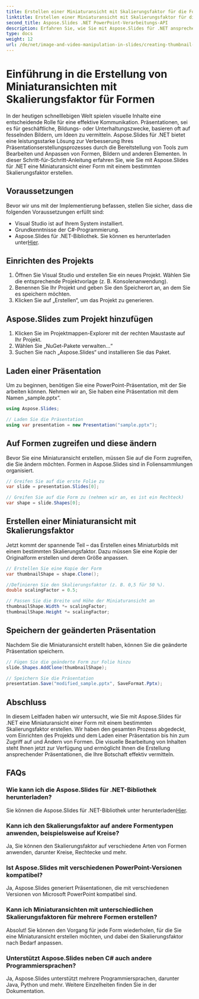 ```yaml
---
title: Erstellen einer Miniaturansicht mit Skalierungsfaktor für die Form in Aspose.Slides
linktitle: Erstellen einer Miniaturansicht mit Skalierungsfaktor für die Form in Aspose.Slides
second_title: Aspose.Slides .NET PowerPoint-Verarbeitungs-API
description: Erfahren Sie, wie Sie mit Aspose.Slides für .NET ansprechende Präsentationen erstellen! Befolgen Sie unsere Schritt-für-Schritt-Anleitung mit vollständigem Quellcode, um Miniaturansichten mit Skalierungsfaktoren für Formen zu erstellen.
type: docs
weight: 12
url: /de/net/image-and-video-manipulation-in-slides/creating-thumbnail-scaling-factor-shape/
---
```


# Einführung in die Erstellung von Miniaturansichten mit Skalierungsfaktor für Formen

In der heutigen schnelllebigen Welt spielen visuelle Inhalte eine entscheidende Rolle für eine effektive Kommunikation. Präsentationen, sei es für geschäftliche, Bildungs- oder Unterhaltungszwecke, basieren oft auf fesselnden Bildern, um Ideen zu vermitteln. Aspose.Slides für .NET bietet eine leistungsstarke Lösung zur Verbesserung Ihres Präsentationserstellungsprozesses durch die Bereitstellung von Tools zum Bearbeiten und Anpassen von Formen, Bildern und anderen Elementen. In dieser Schritt-für-Schritt-Anleitung erfahren Sie, wie Sie mit Aspose.Slides für .NET eine Miniaturansicht einer Form mit einem bestimmten Skalierungsfaktor erstellen.

## Voraussetzungen

Bevor wir uns mit der Implementierung befassen, stellen Sie sicher, dass die folgenden Voraussetzungen erfüllt sind:

- Visual Studio ist auf Ihrem System installiert.
- Grundkenntnisse der C#-Programmierung.
-  Aspose.Slides für .NET-Bibliothek. Sie können es herunterladen unter[Hier](https://releases.aspose.com/slides/net/).

## Einrichten des Projekts

1. Öffnen Sie Visual Studio und erstellen Sie ein neues Projekt. Wählen Sie die entsprechende Projektvorlage (z. B. Konsolenanwendung).
2. Benennen Sie Ihr Projekt und geben Sie den Speicherort an, an dem Sie es speichern möchten.
3. Klicken Sie auf „Erstellen“, um das Projekt zu generieren.

## Aspose.Slides zum Projekt hinzufügen

1. Klicken Sie im Projektmappen-Explorer mit der rechten Maustaste auf Ihr Projekt.
2. Wählen Sie „NuGet-Pakete verwalten…“
3. Suchen Sie nach „Aspose.Slides“ und installieren Sie das Paket.

## Laden einer Präsentation

Um zu beginnen, benötigen Sie eine PowerPoint-Präsentation, mit der Sie arbeiten können. Nehmen wir an, Sie haben eine Präsentation mit dem Namen „sample.pptx“.

```csharp
using Aspose.Slides;

// Laden Sie die Präsentation
using var presentation = new Presentation("sample.pptx");
```

## Auf Formen zugreifen und diese ändern

Bevor Sie eine Miniaturansicht erstellen, müssen Sie auf die Form zugreifen, die Sie ändern möchten. Formen in Aspose.Slides sind in Foliensammlungen organisiert.

```csharp
// Greifen Sie auf die erste Folie zu
var slide = presentation.Slides[0];

// Greifen Sie auf die Form zu (nehmen wir an, es ist ein Rechteck)
var shape = slide.Shapes[0];
```

## Erstellen einer Miniaturansicht mit Skalierungsfaktor

Jetzt kommt der spannende Teil – das Erstellen eines Miniaturbilds mit einem bestimmten Skalierungsfaktor. Dazu müssen Sie eine Kopie der Originalform erstellen und deren Größe anpassen.

```csharp
// Erstellen Sie eine Kopie der Form
var thumbnailShape = shape.Clone();

//Definieren Sie den Skalierungsfaktor (z. B. 0,5 für 50 %).
double scalingFactor = 0.5;

// Passen Sie die Breite und Höhe der Miniaturansicht an
thumbnailShape.Width *= scalingFactor;
thumbnailShape.Height *= scalingFactor;
```

## Speichern der geänderten Präsentation

Nachdem Sie die Miniaturansicht erstellt haben, können Sie die geänderte Präsentation speichern.

```csharp
// Fügen Sie die geänderte Form zur Folie hinzu
slide.Shapes.AddClone(thumbnailShape);

// Speichern Sie die Präsentation
presentation.Save("modified_sample.pptx", SaveFormat.Pptx);
```

## Abschluss

In diesem Leitfaden haben wir untersucht, wie Sie mit Aspose.Slides für .NET eine Miniaturansicht einer Form mit einem bestimmten Skalierungsfaktor erstellen. Wir haben den gesamten Prozess abgedeckt, vom Einrichten des Projekts und dem Laden einer Präsentation bis hin zum Zugriff auf und Ändern von Formen. Die visuelle Bearbeitung von Inhalten steht Ihnen jetzt zur Verfügung und ermöglicht Ihnen die Erstellung ansprechender Präsentationen, die Ihre Botschaft effektiv vermitteln.

## FAQs

### Wie kann ich die Aspose.Slides für .NET-Bibliothek herunterladen?

 Sie können die Aspose.Slides für .NET-Bibliothek unter herunterladen[Hier](https://releases.aspose.com/slides/net/).

### Kann ich den Skalierungsfaktor auf andere Formentypen anwenden, beispielsweise auf Kreise?

Ja, Sie können den Skalierungsfaktor auf verschiedene Arten von Formen anwenden, darunter Kreise, Rechtecke und mehr.

### Ist Aspose.Slides mit verschiedenen PowerPoint-Versionen kompatibel?

Ja, Aspose.Slides generiert Präsentationen, die mit verschiedenen Versionen von Microsoft PowerPoint kompatibel sind.

### Kann ich Miniaturansichten mit unterschiedlichen Skalierungsfaktoren für mehrere Formen erstellen?

Absolut! Sie können den Vorgang für jede Form wiederholen, für die Sie eine Miniaturansicht erstellen möchten, und dabei den Skalierungsfaktor nach Bedarf anpassen.

### Unterstützt Aspose.Slides neben C# auch andere Programmiersprachen?

Ja, Aspose.Slides unterstützt mehrere Programmiersprachen, darunter Java, Python und mehr. Weitere Einzelheiten finden Sie in der Dokumentation.